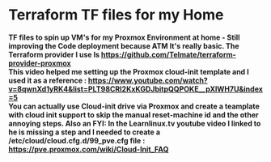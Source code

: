 # Terraform TF files for my Home
**TF files to spin up VM's for my Proxmox Environment at home - Still improving the Code deployment because ATM It's really basic. The Terraform provider I use Is https://github.com/Telmate/terraform-provider-proxmox  
This video helped me setting up the Proxmox cloud-init template and I used it as a reference : https://www.youtube.com/watch?v=8qwnXd1yRK4&list=PLT98CRl2KxKGDJbitpQQPOKE__pXlWH7U&index=5  
You can actually use Cloud-init drive via Proxmox and create a teamplate with cloud init support to skip the manual reset-machine id and the other annoying steps. Also an FYI: In the Learnlinux.tv youtube video I linked to he is missing a step and I needed to create a /etc/cloud/cloud.cfg.d/99_pve.cfg file : https://pve.proxmox.com/wiki/Cloud-Init_FAQ**
